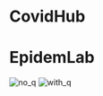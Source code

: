 # CovidHub


# EpidemLab
![no_q](https://github.com/kenticent9/corbot_ua/blob/master/images/no_q.gif)
![with_q](https://github.com/kenticent9/corbot_ua/blob/master/images/with_q.gif)
